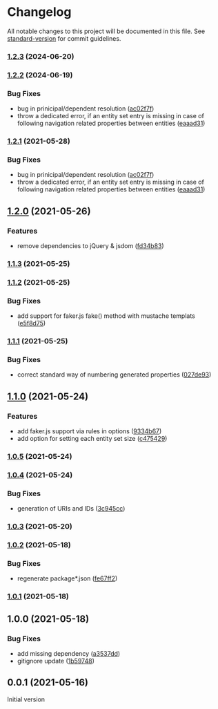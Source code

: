 # Changelog

All notable changes to this project will be documented in this file. See [standard-version](https://github.com/conventional-changelog/standard-version) for commit guidelines.

### [1.2.3](https://github.com/wozjac/omg-odata-mock-generator/compare/v1.2.2...v1.2.3) (2024-06-20)

### [1.2.2](https://github.com/wozjac/omg-odata-mock-generator/compare/v1.2.0...v1.2.2) (2024-06-19)


### Bug Fixes

* bug in prinicipal/dependent resolution ([ac02f7f](https://github.com/wozjac/omg-odata-mock-generator/commit/ac02f7f705cad4dbf57b573184ff2f741d984fa0))
* throw a dedicated error, if an entity set entry is missing in case of following navigation related properties between entities ([eaaad31](https://github.com/wozjac/omg-odata-mock-generator/commit/eaaad31e7139a273e2ca9990f2905245f3e53fea))

### [1.2.1](https://github.com/wozjac/omg-odata-mock-generator/compare/v1.2.0...v1.2.1) (2021-05-28)


### Bug Fixes

* bug in prinicipal/dependent resolution ([ac02f7f](https://github.com/wozjac/omg-odata-mock-generator/commit/ac02f7f705cad4dbf57b573184ff2f741d984fa0))
* throw a dedicated error, if an entity set entry is missing in case of following navigation related properties between entities ([eaaad31](https://github.com/wozjac/omg-odata-mock-generator/commit/eaaad31e7139a273e2ca9990f2905245f3e53fea))

## [1.2.0](https://github.com/wozjac/omg-odata-mock-generator/compare/v1.1.3...v1.2.0) (2021-05-26)


### Features

* remove dependencies to jQuery & jsdom ([fd34b83](https://github.com/wozjac/omg-odata-mock-generator/commit/fd34b83e81db6a52452427f21a7e560922429c36))

### [1.1.3](https://github.com/wozjac/omg-odata-mock-generator/compare/v1.1.2...v1.1.3) (2021-05-25)

### [1.1.2](https://github.com/wozjac/omg-odata-mock-generator/compare/v1.1.1...v1.1.2) (2021-05-25)


### Bug Fixes

* add support for faker.js fake() method with mustache templats ([e5f8d75](https://github.com/wozjac/omg-odata-mock-generator/commit/e5f8d75cf7fbc3e06a5add8348bfdccc5f50ce25))

### [1.1.1](https://github.com/wozjac/omg-odata-mock-generator/compare/v1.1.0...v1.1.1) (2021-05-25)


### Bug Fixes

* correct standard way of numbering generated properties ([027de93](https://github.com/wozjac/omg-odata-mock-generator/commit/027de937970aa055f04416ec59468f47ec7430af))

## [1.1.0](https://github.com/wozjac/omg-odata-mock-generator/compare/v1.0.5...v1.1.0) (2021-05-24)


### Features

* add faker.js support via rules in options ([9334b67](https://github.com/wozjac/omg-odata-mock-generator/commit/9334b67f6a471d137186a4a7e4eac695c92b3e2a))
* add option for setting each entity set size ([c475429](https://github.com/wozjac/omg-odata-mock-generator/commit/c4754290b3f1ab461cd5f5808098ec0c7b29852b))

### [1.0.5](https://github.com/wozjac/omg-odata-mock-generator/compare/v1.0.4...v1.0.5) (2021-05-24)

### [1.0.4](https://github.com/wozjac/omg-odata-mock-generator/compare/v1.0.3...v1.0.4) (2021-05-24)


### Bug Fixes

* generation of URIs and IDs ([3c945cc](https://github.com/wozjac/omg-odata-mock-generator/commit/3c945cc0834caf2ff082b99afbcdb7e03d7b54fa))

### [1.0.3](https://github.com/wozjac/omg-odata-mock-generator/compare/v1.0.2...v1.0.3) (2021-05-20)

### [1.0.2](https://github.com/wozjac/omg-odata-mock-generator/compare/v1.0.1...v1.0.2) (2021-05-18)


### Bug Fixes

* regenerate package*.json ([fe67ff2](https://github.com/wozjac/omg-odata-mock-generator/commit/fe67ff251073b96d04652537a59ed4d14cf156a9))

### [1.0.1](https://github.com/wozjac/omg-odata-mock-generator/compare/v1.0.0...v1.0.1) (2021-05-18)

## 1.0.0 (2021-05-18)


### Bug Fixes

* add missing dependency ([a3537dd](https://github.com/wozjac/omg-odata-mock-generator/commit/a3537dd6378bc8af2ed87db704faae64748c3598))
* gitignore update ([1b59748](https://github.com/wozjac/omg-odata-mock-generator/commit/1b59748c338b1d95a42d8ec1fca60be681708001))

## 0.0.1 (2021-05-16)
Initial version